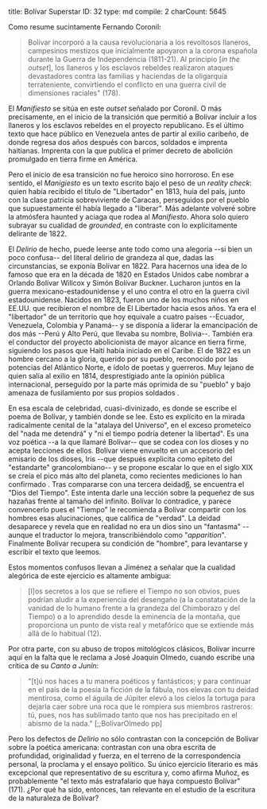 title:          ​Bolívar Superstar
ID:             32
type:           md
compile:        2
charCount:      5645


Como resume sucintamente Fernando Coronil: 

> Bolívar incorporó a la causa revolucionaria a los revoltosos llaneros, campesinos mestizos que inicialmente apoyaron a la corona española durante la Guerra de Independencia (1811-21). Al principio [*in the outset*], los llaneros y los esclavos rebeldes realizaron ataques devastadores contra las familias y haciendas de la oligarquía terrateniente, convirtiendo el conflicto en una guerra civil de dimensiones raciales" (178). 

El _Manifiesto_ se sitúa en este _outset_ señalado por Coronil. O más precisamente, en el inicio de la transición que permitió a Bolívar incluir a los llaneros y los esclavos rebeldes en el proyecto republicano. Es el último texto que hace público en Venezuela antes de partir al exilio caribeño, de donde regresa dos años después con barcos, soldados e imprenta haitianas. Imprenta con la que publica el primer decreto de abolición promulgado en tierra firme en América. 

Pero el inicio de esa transición no fue heroico sino horroroso. En ese sentido, el _Manigiesto_ es un texto escrito bajo el peso de un *reality check*: quien había recibido el título de "Libertador" en 1813, huía del país, junto con la clase patricia sobreviviente de Caracas, perseguidos por el pueblo que supuestamente él había llegado a "liberar". Más adelante volveré sobre la atmósfera haunted y aciaga que rodea al _Manifiesto_. Ahora solo quiero subrayar su cualidad de _grounded_, en contraste con lo explícitamente delirante de 1822.

El _Delirio_ de hecho, puede leerse ante todo como una alegoría --si bien un poco confusa-- del literal delirio de grandeza al que, dadas las circunstancias, se exponía Bolívar en 1822. Para hacernos una idea de lo famoso que era en la década de 1820 en Estados Unidos cabe nombrar a Orlando Bolívar Willcox y Simón Bolívar Buckner. Lucharon juntos en la guerra mexicano-estadounidense y el uno contra el otro en la guerra civil estadounidense. Nacidos en 1823, fueron uno de los muchos niños en EE.UU. que recibieron el nombre de El Libertador hacia esos años. Ya era el "libertador" de un territorio que hoy equivale a cuatro países --Ecuador, Venezuela, Colombia y Panamá-- y se disponía a liderar la emancipación de dos más --Perú y Alto Perú, que llevaba su nombre, Bolivia--. También era el conductor del proyecto abolicionista de mayor alcance en tierra firme, siguiendo los pasos que Haití había iniciado en el Caribe. El de 1822 es un hombre cercano a la gloria, querido por su pueblo, reconocido por las potencias del Atlántico Norte, e ídolo de poetas y guerreros. Muy lejano de quien salía al exilio en 1814, desprestigiado ante la opinión pública internacional, perseguido por la parte más oprimida de su "pueblo" y bajo amenaza de fusilamiento por sus propios soldados <!--referencias-->.

En esa escala de celebridad, cuasi-divinizado, es donde se escribe el poema de Bolívar, y también donde se lee. Esto es explícito en la mirada radicalmente cenital de la "atalaya del Universo", en el exceso prometeico del "nada me detendrá" y "ni el tiempo podría detener la libertad". Es una voz poética --a la que llamaré Bolívar-- que se codea con los dioses y no acepta lecciones de ellos. Bolívar viene envuelto en un accesorio del emisario de los dioses, Iris --que después explicita como epíteto del "estandarte" grancolombiano-- y se propone escalar lo que en el siglo XIX se creía el pico más alto del planeta, como recientes mediciones lo han confirmado <referencia>. Tras compararse con una tercera deidad[6](#ftn12), se encuentra el "Dios del Tiempo". Este intenta darle una lección sobre la pequeñez de sus hazañas frente al tamaño del infinito. Bolívar lo contradice, y parece convencerlo pues el "Tiempo" le recomienda a Bolívar compartir con los hombres esas alucinaciones, que califica de "verdad". La deidad desaparece y revela que en realidad no era un dios sino un "fantasma" --aunque el traductor lo mejora, transcribiéndolo como "*apparition*". Finalmente Bolívar recupera su condición de "hombre", para levantarse y escribir el texto que leemos.

Estos momentos confusos llevan a Jiménez a señalar que la cualidad alegórica de este ejercicio es altamente ambigua: 
>[l]os secretos a los que se refiere el Tiempo no son obvios, pues podrían aludir a la experiencia del desengaño (a la constatación de la vanidad de lo humano frente a la grandeza del Chimborazo y del Tiempo) o a lo aprendido desde la eminencia de la montaña, que proporciona un punto de vista real y metafórico que se extiende más allá de lo habitual (12). 

Por otra parte, con su abuso de tropos mitológicos clásicos, Bolívar incurre aquí en la falta que le reclama a José Joaquín Olmedo, cuando escribe una crítica de su _Canto a Junín_: 

> "[t]ú nos haces a tu manera poéticos y fantásticos; y para continuar en el país de la poesía la ficción de la fábula, nos elevas con tu deidad mentirosa, como el águila de Júpiter elevó a los cielos la tortuga para dejarla caer sobre una roca que le rompiera sus miembros rastreros: tú, pues, nos has sublimado tanto que nos has precipitado en el abismo de la nada."  [;;BolivarOlmedo pp]

Pero los defectos de _Delirio_ no sólo contrastan con la concepción de Bolívar sobre la poética americana: contrastan con una obra escrita de profundidad, originalidad y fuerza, en el terreno de la correspondencia personal, la proclama y el ensayo político. Su único ejercicio literario es más excepcional que representativo de su escritura y, como afirma Muñoz, es probablemente "el texto más estrafalario que haya compuesto Bolívar" (171). ¿Por qué ha sido, entonces, tan relevante en el estudio de la escritura de la naturaleza de Bolívar?